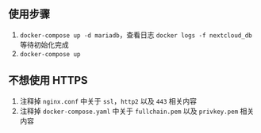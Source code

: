 ## 使用步骤

1. `docker-compose up -d mariadb`，查看日志 `docker logs -f nextcloud_db` 等待初始化完成
2. `docker-compose up`

## 不想使用 HTTPS

1. 注释掉 `nginx.conf` 中关于 `ssl`，`http2` 以及 `443` 相关内容
2. 注释掉 `docker-compose.yaml` 中关于 `fullchain.pem` 以及 `privkey.pem` 相关内容
